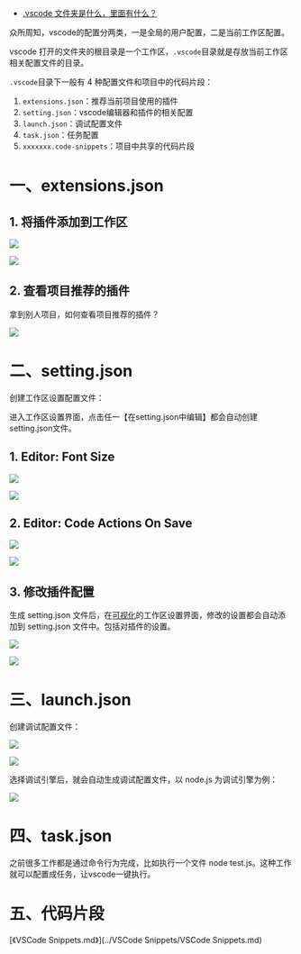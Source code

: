 * [.vscode 文件夹是什么，里面有什么？](https://blog.csdn.net/qq_43220213/article/details/129646049)



众所周知，vscode的配置分两类，一是全局的用户配置，二是当前工作区配置。

vscode 打开的文件夹的根目录是一个工作区，`.vscode`目录就是存放当前工作区相关配置文件的目录。



`.vscode`目录下一般有 4 种配置文件和项目中的代码片段：

1. `extensions.json`：推荐当前项目使用的插件
2. `setting.json`：vscode编辑器和插件的相关配置
3. `launch.json`：调试配置文件
4. `task.json`：任务配置
5. `xxxxxxx.code-snippets`：项目中共享的代码片段



# 一、extensions.json

## 1. 将插件添加到工作区

![](images/001.png)

![](images/002.png)



## 2. 查看项目推荐的插件

拿到别人项目，如何查看项目推荐的插件？

![](images/003.png)



# 二、setting.json

创建工作区设置配置文件：

进入工作区设置界面，点击任一【在setting.json中编辑】都会自动创建setting.json文件。

## 1. Editor: Font Size

![](images/004.png)

![](images/005.png)



## 2. Editor: Code Actions On Save

![](images/006.png)

![](images/007.png)



## 3. 修改插件配置

生成 setting.json 文件后，在[可视化](https://so.csdn.net/so/search?q=可视化&spm=1001.2101.3001.7020)的工作区设置界面，修改的设置都会自动添加到 setting.json 文件中。包括对插件的设置。

![](images/008.png)

![](images/009.png)



# 三、launch.json

创建调试配置文件：

![](images/010.png)

![](images/011.png)

选择调试引擎后，就会自动生成调试配置文件，以 node.js 为调试引擎为例：

![](images/012.png)



# 四、task.json

之前很多工作都是通过命令行为完成，比如执行一个文件 node test.js。这种工作就可以配置成任务，让vscode一键执行。





# 五、代码片段

[《VSCode  Snippets.md》](../VSCode  Snippets/VSCode  Snippets.md)







